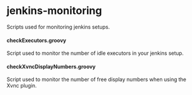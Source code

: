 # jenkins-monitoring
Scripts used for monitoring jenkins setups.

#### checkExecutors.groovy 
Script used to monitor the number of idle executors in your jenkins setup.

#### checkXvncDisplayNumbers.groovy
Script used to monitor the number of free display numbers when using the Xvnc plugin.
